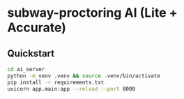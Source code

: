 # subway-proctoring AI (Lite + Accurate)


## Quickstart
```bash
cd ai_server
python -m venv .venv && source .venv/bin/activate
pip install -r requirements.txt
uvicorn app.main:app --reload --port 8000
